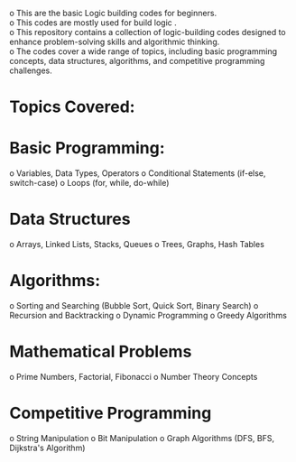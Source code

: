 o This are the basic Logic building codes for beginners.  
o This codes are mostly used for build logic .  
o This repository contains a collection of logic-building codes designed to enhance problem-solving skills and algorithmic thinking.  
o The codes cover a wide range of topics, including basic programming concepts, data structures, algorithms, and competitive programming challenges.
# Topics Covered: 

# Basic Programming:

o Variables, Data Types, Operators
o Conditional Statements (if-else, switch-case)
o Loops (for, while, do-while)

# Data Structures

o Arrays, Linked Lists, Stacks, Queues
o Trees, Graphs, Hash Tables

# Algorithms:

o Sorting and Searching (Bubble Sort, Quick Sort, Binary Search)
o Recursion and Backtracking
o Dynamic Programming
o Greedy Algorithms

# Mathematical Problems

o Prime Numbers, Factorial, Fibonacci
o Number Theory Concepts

# Competitive Programming

o String Manipulation
o Bit Manipulation
o Graph Algorithms (DFS, BFS, Dijkstra's Algorithm)
